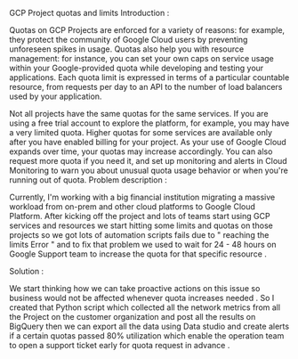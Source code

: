 GCP Project quotas and limits
Introduction :

Quotas on GCP Projects are enforced for a variety of reasons: for example, they protect the community of Google Cloud users by preventing unforeseen spikes in usage. Quotas also help you with resource management: for instance, you can set your own caps on service usage within your Google-provided quota while developing and testing your applications. Each quota limit is expressed in terms of a particular countable resource, from requests per day to an API to the number of load balancers used by your application.

Not all projects have the same quotas for the same services. If you are using a free trial account to explore the platform, for example, you may have a very limited quota. Higher quotas for some services are available only after you have enabled billing for your project. As your use of Google Cloud expands over time, your quotas may increase accordingly. You can also request more quota if you need it, and set up monitoring and alerts in Cloud Monitoring to warn you about unusual quota usage behavior or when you're running out of quota.
Problem description :
 
Currently, I'm working with a big financial institution migrating a massive workload from on-prem and other cloud platforms to Google Cloud Platform.
After kicking off the project and lots of teams start using GCP services and resources we start hitting some limits and quotas on those projects so we got lots of automation scripts fails due to " reaching the limits Error " and to fix that problem we used to wait for 24 - 48 hours on Google Support team to increase the quota for that specific resource .


Solution : 

We start thinking how we can take proactive actions on this issue so business would not be affected whenever quota increases needed . So I created that Python script which collected all the network metrics from all the Project on the customer organization and post all the results on BigQuery then we can export all the data using Data studio and create alerts if a certain quotas passed 80% utilization which enable the operation team to open a support ticket early for quota request in advance .



